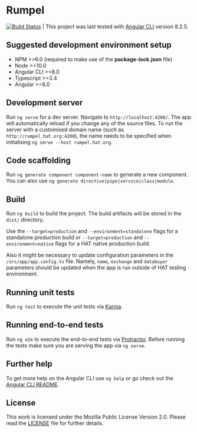# Rumpel

[![Build Status](https://travis-ci.org/Hub-of-all-Things/Rumpel.svg?branch=master)](https://travis-ci.org/Hub-of-all-Things/Rumpel) | This project was last tested with [Angular CLI](https://github.com/angular/angular-cli) version 8.2.5.

## Suggested development environment setup

- NPM >=6.0 (required to make use of the **package-lock.json** file)
- Node >=10.0
- Angular CLI >=8.0
- Typescript >=3.4
- Angular >=8.0

## Development server

Run `ng serve` for a dev server. Navigate to `http://localhost:4200/`. The app will automatically reload if you change any of the source files. 
To run the server with a customised domain name (such as `http://rumpel.hat.org:4200`), the name needs to be specified when
initialising `ng serve --host rumpel.hat.org`.

## Code scaffolding

Run `ng generate component component-name` to generate a new component. You can also use `ng generate directive|pipe|service|class|module`.

## Build

Run `ng build` to build the project. The build artifacts will be stored in the `dist/` directory. 

Use the `--target=production` and `--environment=standalone` flags for a standalone production build or
`--target=production` and `--environment=native` flags for a HAT native production build.

Also it might be necessary to update configuration parameters in the `/src/app/app.config.ts` file. Namely, `name`, 
`exchange` and `databuyer` parameters should be updated when the app is run outside of HAT testing environment.

## Running unit tests

Run `ng test` to execute the unit tests via [Karma](https://karma-runner.github.io).

## Running end-to-end tests

Run `ng e2e` to execute the end-to-end tests via [Protractor](http://www.protractortest.org/).
Before running the tests make sure you are serving the app via `ng serve`.

## Further help

To get more help on the Angular CLI use `ng help` or go check out the [Angular CLI README](https://github.com/angular/angular-cli/blob/master/README.md).

## License

This work is licensed under the Mozilla Public License Version 2.0. Please read the [LICENSE](https://github.com/Hub-of-all-Things/Rumpel/blob/master/LICENSE.md) file for further details.
